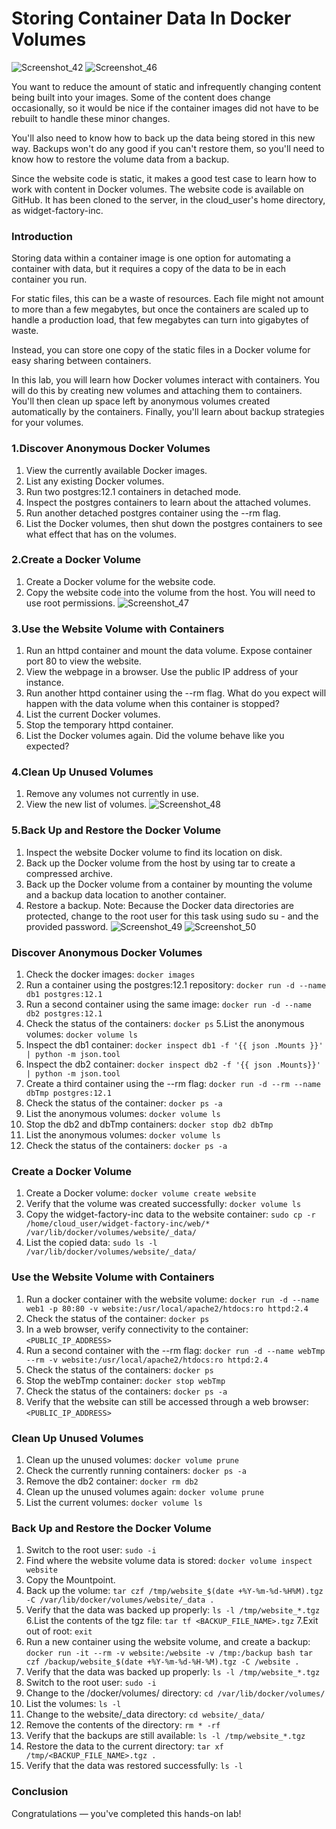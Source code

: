 # Storing Container Data In Docker Volumes

![Screenshot_42](https://user-images.githubusercontent.com/106797604/199679754-b02a48d7-7d3d-4b31-978f-0c35884ded5d.png)
![Screenshot_46](https://user-images.githubusercontent.com/106797604/199854128-f5244ba3-56d6-4606-906b-b70fd4aa65f5.png)


You want to reduce the amount of static and infrequently changing content being built into your images. Some of the content does change occasionally, so it would be nice if the container images did not have to be rebuilt to handle these minor changes.

You'll also need to know how to back up the data being stored in this new way. Backups won't do any good if you can't restore them, so you'll need to know how to restore the volume data from a backup.

Since the website code is static, it makes a good test case to learn how to work with content in Docker volumes. The website code is available on GitHub. It has been cloned to the server, in the cloud_user's home directory, as widget-factory-inc.

### Introduction
Storing data within a container image is one option for automating a container with data, but it requires a copy of the data to be in each container you run.

For static files, this can be a waste of resources. Each file might not amount to more than a few megabytes, but once the containers are scaled up to handle a production load, that few megabytes can turn into gigabytes of waste.

Instead, you can store one copy of the static files in a Docker volume for easy sharing between containers.

In this lab, you will learn how Docker volumes interact with containers. You will do this by creating new volumes and attaching them to containers. You'll then clean up space left by anonymous volumes created automatically by the containers. Finally, you'll learn about backup strategies for your volumes.

### 1.Discover Anonymous Docker Volumes
1. View the currently available Docker images.
2. List any existing Docker volumes.
3. Run two postgres:12.1 containers in detached mode.
4. Inspect the postgres containers to learn about the attached volumes.
5. Run another detached postgres container using the --rm flag.
6. List the Docker volumes, then shut down the postgres containers to see what effect that has on the volumes.

### 2.Create a Docker Volume
1. Create a Docker volume for the website code.
2. Copy the website code into the volume from the host. You will need to use root permissions.
![Screenshot_47](https://user-images.githubusercontent.com/106797604/199856213-b3186150-6291-41a3-9149-8a54cd711ef6.png)


### 3.Use the Website Volume with Containers
1. Run an httpd container and mount the data volume. Expose container port 80 to view the website.
2. View the webpage in a browser. Use the public IP address of your instance.
3. Run another httpd container using the --rm flag. What do you expect will happen with the data volume when this container is stopped?
4. List the current Docker volumes.
5. Stop the temporary httpd container.
6. List the Docker volumes again. Did the volume behave like you expected?

### 4.Clean Up Unused Volumes
1. Remove any volumes not currently in use.
2. View the new list of volumes.
![Screenshot_48](https://user-images.githubusercontent.com/106797604/199857886-a9d2eb89-5bd0-46c3-8719-845addd228ce.png)


### 5.Back Up and Restore the Docker Volume
1. Inspect the website Docker volume to find its location on disk.
2. Back up the Docker volume from the host by using tar to create a compressed archive.
3. Back up the Docker volume from a container by mounting the volume and a backup data location to another container.
4. Restore a backup.
Note: Because the Docker data directories are protected, change to the root user for this task using sudo su - and the provided password.
![Screenshot_49](https://user-images.githubusercontent.com/106797604/199859030-f473a7cb-bb7f-41ec-9fe5-e95762a19a40.png)
![Screenshot_50](https://user-images.githubusercontent.com/106797604/199860017-488f41c5-bb8a-42e0-a0f6-0996a9308202.png)



### Discover Anonymous Docker Volumes
1. Check the docker images:
```docker images```
2. Run a container using the postgres:12.1 repository:
```docker run -d --name db1 postgres:12.1```
3. Run a second container using the same image:
```docker run -d --name db2 postgres:12.1```
4. Check the status of the containers:
```docker ps```
5.List the anonymous volumes:
```docker volume ls```
6. Inspect the db1 container:
```docker inspect db1 -f '{{ json .Mounts }}' | python -m json.tool```
7. Inspect the db2 container:
```docker inspect db2 -f '{{ json .Mounts}}' | python -m json.tool```
8. Create a third container using the --rm flag:
```docker run -d --rm --name dbTmp postgres:12.1```
9. Check the status of the container:
```docker ps -a```
10. List the anonymous volumes:
```docker volume ls```
11. Stop the db2 and dbTmp containers:
```docker stop db2 dbTmp```
12. List the anonymous volumes:
```docker volume ls```
13. Check the status of the containers:
```docker ps -a```
### Create a Docker Volume
1. Create a Docker volume:
```docker volume create website```
2. Verify that the volume was created successfully:
```docker volume ls```
3. Copy the widget-factory-inc data to the website container:
```sudo cp -r /home/cloud_user/widget-factory-inc/web/* /var/lib/docker/volumes/website/_data/```
4. List the copied data:
```sudo ls -l /var/lib/docker/volumes/website/_data/```

### Use the Website Volume with Containers
1. Run a docker container with the website volume:
```docker run -d --name web1 -p 80:80 -v website:/usr/local/apache2/htdocs:ro httpd:2.4```
2. Check the status of the container:
```docker ps```
3. In a web browser, verify connectivity to the container:
```<PUBLIC_IP_ADDRESS>```
4. Run a second container with the --rm flag:
```docker run -d --name webTmp --rm -v website:/usr/local/apache2/htdocs:ro httpd:2.4```
5. Check the status of the containers:
```docker ps```
6. Stop the webTmp container:
```docker stop webTmp```
7. Check the status of the containers:
```docker ps -a```
8. Verify that the website can still be accessed through a web browser:
```<PUBLIC_IP_ADDRESS>``` 

### Clean Up Unused Volumes
1. Clean up the unused volumes:
```docker volume prune```
2. Check the currently running containers:
```docker ps -a```
3. Remove the db2 container:
```docker rm db2```
4. Clean up the unused volumes again:
```docker volume prune```
5. List the current volumes:
```docker volume ls```

### Back Up and Restore the Docker Volume
1. Switch to the root user:
```sudo -i```
2. Find where the website volume data is stored:
```docker volume inspect website```
3. Copy the Mountpoint.
4. Back up the volume:
```tar czf /tmp/website_$(date +%Y-%m-%d-%H%M).tgz -C /var/lib/docker/volumes/website/_data .```
5. Verify that the data was backed up properly:
```ls -l /tmp/website_*.tgz```
6.List the contents of the tgz file:
```tar tf <BACKUP_FILE_NAME>.tgz```
7.Exit out of root:
```exit```
8. Run a new container using the website volume, and create a backup:
```docker run -it --rm -v website:/website -v /tmp:/backup bash tar czf /backup/website_$(date +%Y-%m-%d-%H-%M).tgz -C /website .```
9. Verify that the data was backed up properly:
```ls -l /tmp/website_*.tgz```
10. Switch to the root user:
```sudo -i```
11. Change to the /docker/volumes/ directory:
```cd /var/lib/docker/volumes/```
12. List the volumes:
```ls -l```
13. Change to the website/_data directory:
```cd website/_data/```
14. Remove the contents of the directory:
```rm * -rf```
15. Verify that the backups are still available:
```ls -l /tmp/website_*.tgz```
16. Restore the data to the current directory:
```tar xf /tmp/<BACKUP_FILE_NAME>.tgz .```
17. Verify that the data was restored successfully:
```ls -l```
### Conclusion
Congratulations — you've completed this hands-on lab!
